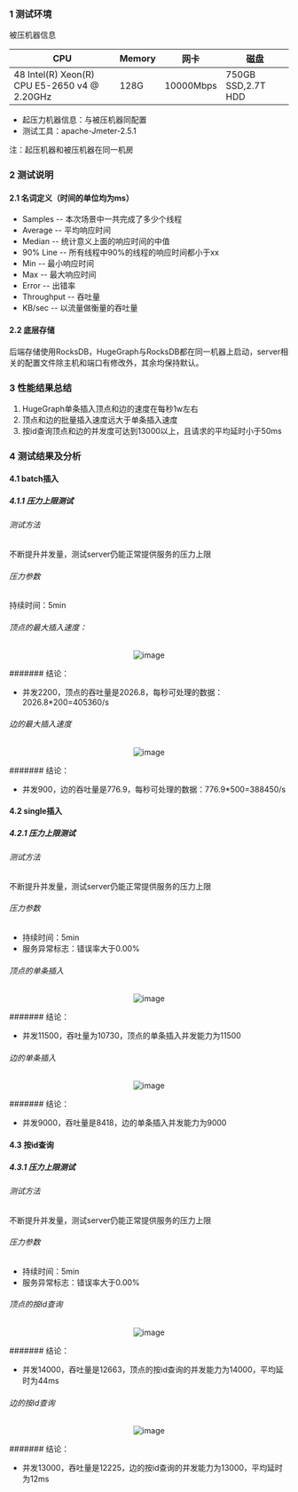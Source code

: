 ### 1 测试环境

被压机器信息

CPU                                          | Memory | 网卡        | 磁盘
-------------------------------------------- | ------ | --------- | ------------------
48 Intel(R) Xeon(R) CPU E5-2650 v4 @ 2.20GHz | 128G   | 10000Mbps | 750GB SSD,2.7T HDD

- 起压力机器信息：与被压机器同配置
- 测试工具：apache-Jmeter-2.5.1

注：起压机器和被压机器在同一机房

### 2 测试说明

#### 2.1 名词定义（时间的单位均为ms）

- Samples -- 本次场景中一共完成了多少个线程
- Average -- 平均响应时间
- Median -- 统计意义上面的响应时间的中值
- 90% Line -- 所有线程中90%的线程的响应时间都小于xx
- Min -- 最小响应时间
- Max -- 最大响应时间
- Error -- 出错率
- Throughput -- 吞吐量
- KB/sec -- 以流量做衡量的吞吐量

#### 2.2 底层存储

后端存储使用RocksDB，HugeGraph与RocksDB都在同一机器上启动，server相关的配置文件除主机和端口有修改外，其余均保持默认。

### 3 性能结果总结

1. HugeGraph单条插入顶点和边的速度在每秒1w左右
2. 顶点和边的批量插入速度远大于单条插入速度
3. 按id查询顶点和边的并发度可达到13000以上，且请求的平均延时小于50ms

### 4 测试结果及分析

#### 4.1 batch插入

##### 4.1.1 压力上限测试

###### 测试方法

不断提升并发量，测试server仍能正常提供服务的压力上限

###### 压力参数

持续时间：5min

###### 顶点的最大插入速度：

<center>
  <img src="/images/API-perf/v0.5.6/rocksdb/vertex_batch.png" alt="image">
</center>

####### 结论：

- 并发2200，顶点的吞吐量是2026.8，每秒可处理的数据：2026.8*200=405360/s

###### 边的最大插入速度

<center>
  <img src="/images/API-perf/v0.5.6/rocksdb/edge_batch.png" alt="image">
</center>

####### 结论：

- 并发900，边的吞吐量是776.9，每秒可处理的数据：776.9*500=388450/s

#### 4.2 single插入

##### 4.2.1 压力上限测试

###### 测试方法

不断提升并发量，测试server仍能正常提供服务的压力上限

###### 压力参数

- 持续时间：5min
- 服务异常标志：错误率大于0.00%

###### 顶点的单条插入

<center>
  <img src="/images/API-perf/v0.5.6/rocksdb/vertex_single.png" alt="image">
</center>

####### 结论：

- 并发11500，吞吐量为10730，顶点的单条插入并发能力为11500

###### 边的单条插入

<center>
  <img src="/images/API-perf/v0.5.6/rocksdb/edge_single.png" alt="image">
</center>

####### 结论：

- 并发9000，吞吐量是8418，边的单条插入并发能力为9000

#### 4.3 按id查询

##### 4.3.1 压力上限测试

###### 测试方法

不断提升并发量，测试server仍能正常提供服务的压力上限

###### 压力参数

- 持续时间：5min
- 服务异常标志：错误率大于0.00%

###### 顶点的按id查询

<center>
  <img src="/images/API-perf/v0.5.6/rocksdb/vertex_id_query.png" alt="image">
</center>

####### 结论：

- 并发14000，吞吐量是12663，顶点的按id查询的并发能力为14000，平均延时为44ms

###### 边的按id查询

<center>
  <img src="/images/API-perf/v0.5.6/rocksdb/edge_id_query.png" alt="image">
</center>

####### 结论：

- 并发13000，吞吐量是12225，边的按id查询的并发能力为13000，平均延时为12ms

